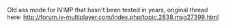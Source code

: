 Old ass mode for IV:MP that hasn't been tested in years, original thread here: http://forum.iv-multiplayer.com/index.php/topic,2838.msg27399.html